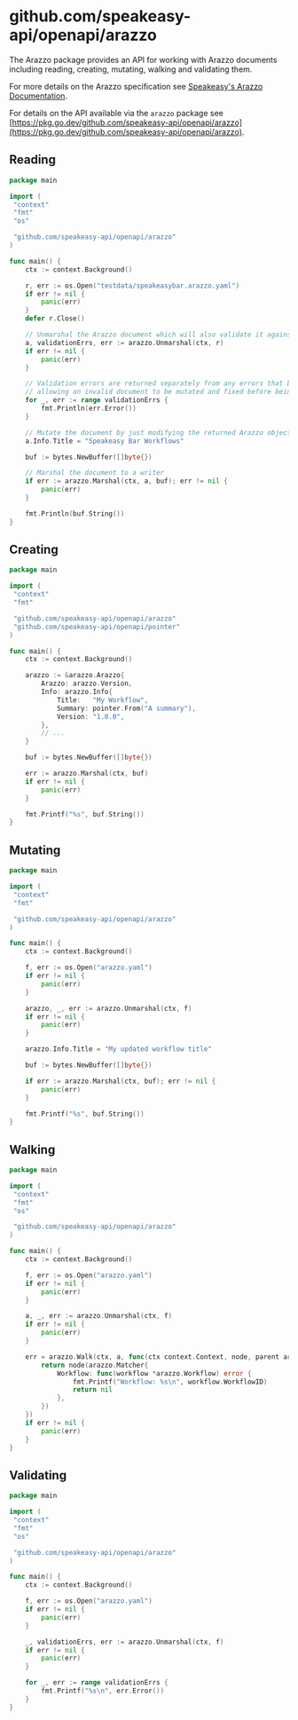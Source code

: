 # github.com/speakeasy-api/openapi/arazzo

The Arazzo package provides an API for working with Arazzo documents including reading, creating, mutating, walking and validating them.

For more details on the Arazzo specification see [Speakeasy's Arazzo Documentation](https://www.speakeasy.com/openapi/arazzo).

For details on the API available via the `arazzo` package see [https://pkg.go.dev/github.com/speakeasy-api/openapi/arazzo](https://pkg.go.dev/github.com/speakeasy-api/openapi/arazzo).

## Reading

```go
package main

import (
 "context"
 "fmt"
 "os"

 "github.com/speakeasy-api/openapi/arazzo"
)

func main() {
    ctx := context.Background()

    r, err := os.Open("testdata/speakeasybar.arazzo.yaml")
    if err != nil {
        panic(err)
    }
    defer r.Close()

    // Unmarshal the Arazzo document which will also validate it against the Arazzo Specification
    a, validationErrs, err := arazzo.Unmarshal(ctx, r)
    if err != nil {
        panic(err)
    }

    // Validation errors are returned separately from any errors that block the document from being unmarshalled
    // allowing an invalid document to be mutated and fixed before being marshalled again
    for _, err := range validationErrs {
        fmt.Println(err.Error())
    }

    // Mutate the document by just modifying the returned Arazzo object
    a.Info.Title = "Speakeasy Bar Workflows"

    buf := bytes.NewBuffer([]byte{})

    // Marshal the document to a writer
    if err := arazzo.Marshal(ctx, a, buf); err != nil {
        panic(err)
    }

    fmt.Println(buf.String())
}
```

## Creating

```go
package main

import (
 "context"
 "fmt"

 "github.com/speakeasy-api/openapi/arazzo"
 "github.com/speakeasy-api/openapi/pointer"
)

func main() {
    ctx := context.Background()

    arazzo := &arazzo.Arazzo{
        Arazzo: arazzo.Version,
        Info: arazzo.Info{
            Title:   "My Workflow",
            Summary: pointer.From("A summary"),
            Version: "1.0.0",
        },
        // ...
    }

    buf := bytes.NewBuffer([]byte{})

    err := arazzo.Marshal(ctx, buf)
    if err != nil {
        panic(err)
    }

    fmt.Printf("%s", buf.String())
}
```

## Mutating

```go
package main

import (
 "context"
 "fmt"

 "github.com/speakeasy-api/openapi/arazzo"
)

func main() {
    ctx := context.Background()

    f, err := os.Open("arazzo.yaml")
    if err != nil {
        panic(err)
    }

    arazzo, _, err := arazzo.Unmarshal(ctx, f)
    if err != nil {
        panic(err)
    }

    arazzo.Info.Title = "My updated workflow title"

    buf := bytes.NewBuffer([]byte{})

    if err := arazzo.Marshal(ctx, buf); err != nil {
        panic(err)
    }

    fmt.Printf("%s", buf.String())
}
```

## Walking

```go
package main

import (
 "context"
 "fmt"
 "os"

 "github.com/speakeasy-api/openapi/arazzo"
)

func main() {
    ctx := context.Background()

    f, err := os.Open("arazzo.yaml")
    if err != nil {
        panic(err)
    }

    a, _, err := arazzo.Unmarshal(ctx, f)
    if err != nil {
        panic(err)
    }

    err = arazzo.Walk(ctx, a, func(ctx context.Context, node, parent arazzo.MatchFunc, a *arazzo.Arazzo) error {
        return node(arazzo.Matcher{
            Workflow: func(workflow *arazzo.Workflow) error {
                fmt.Printf("Workflow: %s\n", workflow.WorkflowID)
                return nil
            },
        })
    })
    if err != nil {
        panic(err)
    }
}
```

## Validating

```go
package main

import (
 "context"
 "fmt"
 "os"

 "github.com/speakeasy-api/openapi/arazzo"
)

func main() {
    ctx := context.Background()

    f, err := os.Open("arazzo.yaml")
    if err != nil {
        panic(err)
    }

    _, validationErrs, err := arazzo.Unmarshal(ctx, f)
    if err != nil {
        panic(err)
    }

    for _, err := range validationErrs {
        fmt.Printf("%s\n", err.Error())
    }
}
```
